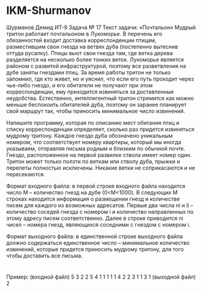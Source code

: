 # IKM-Shurmanov
Шурманов Демид ИТ-9
Задача № 17
Текст задачи:
«Почтальон» Мудрый тритон работает почтальоном в Лукоморье. В перечень его
обязанностей входит доставка корреспонденции птицам, разместившим свои гнезда на
ветвях дуба (постепенно вытеснив оттуда русалку). Птицы вьют свои гнезда там, где ветка
дерева разделяется на несколько более тонких веток. Лукоморье является районом с
развитой инфраструктурой, поэтому все разветвления на дубе заняты гнездами птиц. За
время работы тритон не только запомнил, где кто живет, но и уяснил, что если его путь
проходит через чье-либо гнездо, и его обитатели не получают при этом корреспонденции,
ему приходится извиняться за доставленные неудобства. Естественно, интеллигентный
тритон стремится как можно меньше беспокоить обитателей дуба, поэтому он заранее
планирует свой маршрут так, чтобы приносить минимальное число извинений.


Напишите программу, которая по описанию мест обитания птиц и списку
корреспонденции определяет, сколько раз придется извиняться мудрому тритону. Каждое
гнездо дуба обозначено уникальным номером, что соответствует номеру квартиры,
который мы иногда указываем, отправляя письма родным и близким по обычной почте.
Гнездо, расположенное на первой развилке ствола имеет номер один. Тритон может
только ползти по веткам или стволу дуба, прыжки и перелеты полностью исключены.
Никакие ветки не соприкасаются и не пересекаются.


Формат входного файла: в первой строке входного файла находится число M –
количество гнезд на дубе (0<M<1000). В следующих M строках находится информация о
размещении гнезд и количестве писем для каждого из возможных адресатов. Первые два
числа ni и li – количество соседей гнезда с номером i и количество направленных по этому
адресу писем соответственно. Далее в строке приводится ni чисел – номера гнезд,
являющихся соседними с гнездом c номером i.


Формат выходного файла: в единственной строке выходного файла должно
содержаться единственное число – минимальное количество извинений, которые придется
приносить мудрому тритону, для того чтобы доставить все письма.
#

Пример:
(входной файл)
5
3 2 2 5 4
1 1 1
1 1 4
2 2 3 1
1 3 1
(выходной файл)
2
